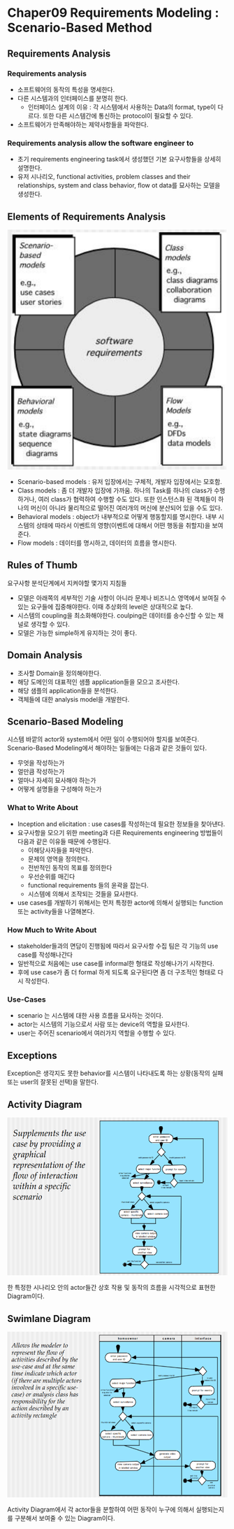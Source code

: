 # Chaper09 Requirements Modeling : Scenario-Based Method

## Requirements Analysis

### Requirements analysis

- 소프트웨어의 동작의 특성을 명세한다.
- 다른 시스템과의 인터페이스를 분명히 한다.
  - 인터페이스 설계의 이유 : 각 시스템에서 사용하는 Data의 format, type이 다르다. 또한 다른 시스템간에 통신하는 protocol이 필요할 수 있다.
- 소프트웨어가 만족해야하는 제약사항들을 파악한다.

### Requirements analysis allow the software engineer to

- 초기 requirements engineering task에서 생성했던 기본 요구사항들을 상세히 설명한다.
- 유저 시나리오, functional activities, problem classes and their relationships, system and class behavior, flow ot data를 묘사하는 모델을 생성한다.

## Elements of Requirements Analysis

![1](image/1.png)

- Scenario-based models : 유저 입장에서는 구체적, 개발자 입장에서는 모호함.
- Class models : 좀 더 개발자 입장에 가까움. 하나의 Task를 하나의 class가 수행하거나, 여러 class가 협력하여 수행할 수도 있다. 또한 인스턴스화 된 객체들이 하나의 머신이 아니라 물리적으로 떨어진 여러개의 머신에 분산되어 있을 수도 있다.
- Behavioral models : object가 내부적으로 어떻게 행동할지를 명시한다. 내부 시스템의 상태에 따라서 이벤트의 영향(이벤트에 대해서 어떤 행동을 취할지)을 보여준다.
- Flow models : 데이터를 명시하고, 데이터의 흐름을 명시한다.

## Rules of Thumb

요구사항 분석단계에서 지켜야할 몇가지 지침들

- 모델은 아래쪽의 세부적인 기술 사항이 아니라 문제나 비즈니스 영역에서 보여질 수 있는 요구들에 집중해야한다. 이때 추상화의 level은 상대적으로 높다.
- 시스템의 coupling을 최소화해야한다. coulping은 데이터를 송수신할 수 있는 채널로 생각할 수 있다.
- 모델은 가능한 simple하게 유지하는 것이 좋다.

## Domain Analysis

- 조사할 Domain을 정의해야한다.
- 해당 도메인의 대표적인 샘플 application들을 모으고 조사한다.
- 해당 샘플의 application들을 분석한다.
- 객체들에 대한 analysis model을 개발한다.

## Scenario-Based Modeling

시스템 바깥의 actor와 system에서 어떤 일이 수행되어야 할지를 보여준다. Scenario-Based Modeling에서 해야하는 일들에는 다음과 같은 것들이 있다.

- 무엇을 작성하는가
- 얼만큼 작성하는가
- 얼마나 자세히 묘사해야 하는가
- 어떻게 설명들을 구성해야 하는가

### What to Write About

- Inception and elicitation : use cases를 작성하는데 필요한 정보들을 찾아낸다.
- 요구사항을 모으기 위한 meeting과 다른 Requirements engineering 방법들이 다음과 같은 이유들 때문에 수행된다.
  - 이해당사자들을 파악한다.
  - 문제의 영역을 정의한다.
  - 전반적인 동작의 목표를 정의한다
  - 우선순위를 매긴다
  - functional requirements 들의 윤곽을 잡는다.
  - 시스템에 의해서 조작되는 것들을 묘사한다.
- use cases를 개발하기 위해서는 먼저 특정한 actor에 의해서 실행되는 function 또는 activity들을 나열해본다.

### How Much to Write About

- stakeholder들과의 면담이 진행됨에 따라서 요구사항 수집 팀은 각 기능의 use case를 작성해나간다
- 일반적으로 처음에는 use case를 informal한 형태로 작성해나가기 시작한다.
- 후에 use case가 좀 더 formal 하게 되도록 요구된다면 좀 더 구조적인 형태로 다시 작성한다.

### Use-Cases

- scenario 는 시스템에 대한 사용 흐름을 묘사하는 것이다.
- actor는 시스템의 기능으로서 사람 또는 device의 역할을 묘사한다.
- user는 주어진 scenario에서 여러가지 역할을 수행할 수 있다.

## Exceptions

Exception은 생각지도 못한 behavior를 시스템이 나타내도록 하는 상황(동작의 실패 또는 user의 잘못된 선택)을 말한다.

## Activity Diagram

![2](image/2.png)

한 특정한 시나리오 안의 actor들간 상호 작용 및 동작의 흐름을 시각적으로 표현한 Diagram이다.

## Swimlane Diagram

![3](image/3.png)

Activity Diagram에서 각 actor들을 분할하여 어떤 동작이 누구에 의해서 실행되는지를 구분해서 보여줄 수 있는 Diagram이다.
